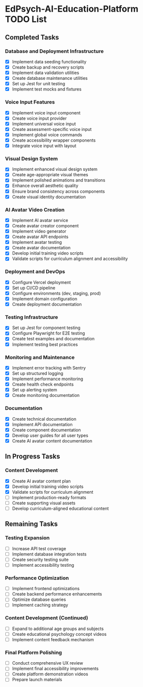 # EdPsych-AI-Education-Platform TODO List

## Completed Tasks

### Database and Deployment Infrastructure
- [x] Implement data seeding functionality
- [x] Create backup and recovery scripts
- [x] Implement data validation utilities
- [x] Create database maintenance utilities
- [x] Set up Jest for unit testing
- [x] Implement test mocks and fixtures

### Voice Input Features
- [x] Implement voice input component
- [x] Create voice input provider
- [x] Implement universal voice input
- [x] Create assessment-specific voice input
- [x] Implement global voice commands
- [x] Create accessibility wrapper components
- [x] Integrate voice input with layout

### Visual Design System
- [x] Implement enhanced visual design system
- [x] Create age-appropriate visual themes
- [x] Implement polished animations and transitions
- [x] Enhance overall aesthetic quality
- [x] Ensure brand consistency across components
- [x] Create visual identity documentation

### AI Avatar Video Creation
- [x] Implement AI avatar service
- [x] Create avatar creator component
- [x] Implement video generator
- [x] Create avatar API endpoints
- [x] Implement avatar testing
- [x] Create avatar documentation
- [x] Develop initial training video scripts
- [x] Validate scripts for curriculum alignment and accessibility

### Deployment and DevOps
- [x] Configure Vercel deployment
- [x] Set up CI/CD pipeline
- [x] Configure environments (dev, staging, prod)
- [x] Implement domain configuration
- [x] Create deployment documentation

### Testing Infrastructure
- [x] Set up Jest for component testing
- [x] Configure Playwright for E2E testing
- [x] Create test examples and documentation
- [x] Implement testing best practices

### Monitoring and Maintenance
- [x] Implement error tracking with Sentry
- [x] Set up structured logging
- [x] Implement performance monitoring
- [x] Create health check endpoints
- [x] Set up alerting system
- [x] Create monitoring documentation

### Documentation
- [x] Create technical documentation
- [x] Implement API documentation
- [x] Create component documentation
- [x] Develop user guides for all user types
- [x] Create AI avatar content documentation

## In Progress Tasks

### Content Development
- [x] Create AI avatar content plan
- [x] Develop initial training video scripts
- [x] Validate scripts for curriculum alignment
- [ ] Implement production-ready formats
- [ ] Create supporting visual assets
- [ ] Develop curriculum-aligned educational content

## Remaining Tasks

### Testing Expansion
- [ ] Increase API test coverage
- [ ] Implement database integration tests
- [ ] Create security testing suite
- [ ] Implement accessibility testing

### Performance Optimization
- [ ] Implement frontend optimizations
- [ ] Create backend performance enhancements
- [ ] Optimize database queries
- [ ] Implement caching strategy

### Content Development (Continued)
- [ ] Expand to additional age groups and subjects
- [ ] Create educational psychology concept videos
- [ ] Implement content feedback mechanism

### Final Platform Polishing
- [ ] Conduct comprehensive UX review
- [ ] Implement final accessibility improvements
- [ ] Create platform demonstration videos
- [ ] Prepare launch materials
